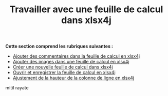 ﻿---
title: Travailler avec une feuille de calcul dans xlsx4j
type: docs
weight: 10
url: /fr/java/working-with-spreadsheet-in-xlsx4j/
---
**Cette section comprend les rubriques suivantes :**
- [Ajouter des commentaires dans la feuille de calcul en xlsx4j](/cells/fr/java/add-comments-in-spreadsheet-in-xlsx4j/)
- [Ajouter des images dans une feuille de calcul en xlsx4j](/cells/fr/java/add-images-in-spreadsheet-in-xlsx4j/)
- [Créer une nouvelle feuille de calcul dans xlsx4j](/cells/fr/java/create-new-spreadsheet-in-xlsx4j/)
- [Ouvrir et enregistrer la feuille de calcul en xlsx4j](/cells/fr/java/open-and-save-spreadsheet-in-xlsx4j/)
- [Ajustement de la hauteur de la colonne de ligne en xlsx4j](/cells/fr/java/row-column-height-adjustment-in-xlsx4j/)

mitil rayate
